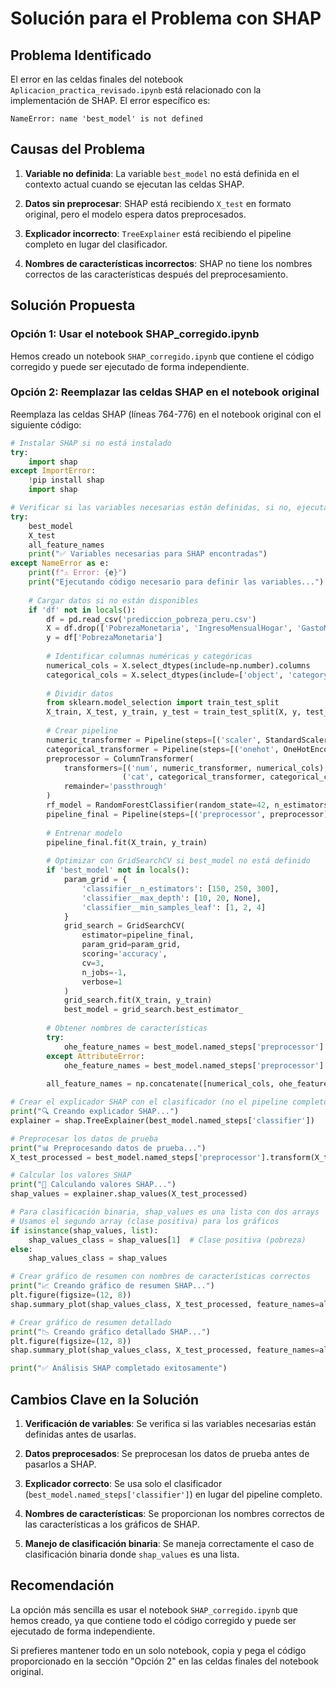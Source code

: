 # Solución para el Problema con SHAP

## Problema Identificado

El error en las celdas finales del notebook `Aplicacion_practica_revisado.ipynb` está relacionado con la implementación de SHAP. El error específico es:

```
NameError: name 'best_model' is not defined
```

## Causas del Problema

1. **Variable no definida**: La variable `best_model` no está definida en el contexto actual cuando se ejecutan las celdas SHAP.

2. **Datos sin preprocesar**: SHAP está recibiendo `X_test` en formato original, pero el modelo espera datos preprocesados.

3. **Explicador incorrecto**: `TreeExplainer` está recibiendo el pipeline completo en lugar del clasificador.

4. **Nombres de características incorrectos**: SHAP no tiene los nombres correctos de las características después del preprocesamiento.

## Solución Propuesta

### Opción 1: Usar el notebook SHAP_corregido.ipynb

Hemos creado un notebook `SHAP_corregido.ipynb` que contiene el código corregido y puede ser ejecutado de forma independiente.

### Opción 2: Reemplazar las celdas SHAP en el notebook original

Reemplaza las celdas SHAP (líneas 764-776) en el notebook original con el siguiente código:

```python
# Instalar SHAP si no está instalado
try:
    import shap
except ImportError:
    !pip install shap
    import shap

# Verificar si las variables necesarias están definidas, si no, ejecutar el código necesario
try:
    best_model
    X_test
    all_feature_names
    print("✅ Variables necesarias para SHAP encontradas")
except NameError as e:
    print(f"⚠️ Error: {e}")
    print("Ejecutando código necesario para definir las variables...")
    
    # Cargar datos si no están disponibles
    if 'df' not in locals():
        df = pd.read_csv('prediccion_pobreza_peru.csv')
        X = df.drop(['PobrezaMonetaria', 'IngresoMensualHogar', 'GastoMensualHogar'], axis=1)
        y = df['PobrezaMonetaria']
        
        # Identificar columnas numéricas y categóricas
        numerical_cols = X.select_dtypes(include=np.number).columns
        categorical_cols = X.select_dtypes(include=['object', 'category']).columns
        
        # Dividir datos
        from sklearn.model_selection import train_test_split
        X_train, X_test, y_train, y_test = train_test_split(X, y, test_size=0.3, random_state=42, stratify=y)
        
        # Crear pipeline
        numeric_transformer = Pipeline(steps=[('scaler', StandardScaler())])
        categorical_transformer = Pipeline(steps=[('onehot', OneHotEncoder(handle_unknown='ignore'))])
        preprocessor = ColumnTransformer(
            transformers=[('num', numeric_transformer, numerical_cols),
                         ('cat', categorical_transformer, categorical_cols)],
            remainder='passthrough'
        )
        rf_model = RandomForestClassifier(random_state=42, n_estimators=100)
        pipeline_final = Pipeline(steps=[('preprocessor', preprocessor), ('classifier', rf_model)])
        
        # Entrenar modelo
        pipeline_final.fit(X_train, y_train)
        
        # Optimizar con GridSearchCV si best_model no está definido
        if 'best_model' not in locals():
            param_grid = {
                'classifier__n_estimators': [150, 250, 300],
                'classifier__max_depth': [10, 20, None],
                'classifier__min_samples_leaf': [1, 2, 4]
            }
            grid_search = GridSearchCV(
                estimator=pipeline_final,
                param_grid=param_grid,
                scoring='accuracy',
                cv=3,
                n_jobs=-1,
                verbose=1
            )
            grid_search.fit(X_train, y_train)
            best_model = grid_search.best_estimator_
        
        # Obtener nombres de características
        try:
            ohe_feature_names = best_model.named_steps['preprocessor'].named_transformers_['cat'].named_steps['onehot'].get_feature_names_out(categorical_cols)
        except AttributeError:
            ohe_feature_names = best_model.named_steps['preprocessor'].named_transformers_['cat']['onehot'].get_feature_names(categorical_cols)
        
        all_feature_names = np.concatenate([numerical_cols, ohe_feature_names])

# Crear el explicador SHAP con el clasificador (no el pipeline completo)
print("🔍 Creando explicador SHAP...")
explainer = shap.TreeExplainer(best_model.named_steps['classifier'])

# Preprocesar los datos de prueba
print("📊 Preprocesando datos de prueba...")
X_test_processed = best_model.named_steps['preprocessor'].transform(X_test)

# Calcular los valores SHAP
print("🧮 Calculando valores SHAP...")
shap_values = explainer.shap_values(X_test_processed)

# Para clasificación binaria, shap_values es una lista con dos arrays
# Usamos el segundo array (clase positiva) para los gráficos
if isinstance(shap_values, list):
    shap_values_class = shap_values[1]  # Clase positiva (pobreza)
else:
    shap_values_class = shap_values

# Crear gráfico de resumen con nombres de características correctos
print("📈 Creando gráfico de resumen SHAP...")
plt.figure(figsize=(12, 8))
shap.summary_plot(shap_values_class, X_test_processed, feature_names=all_feature_names, plot_type="bar")

# Crear gráfico de resumen detallado
print("📉 Creando gráfico detallado SHAP...")
plt.figure(figsize=(12, 8))
shap.summary_plot(shap_values_class, X_test_processed, feature_names=all_feature_names)

print("✅ Análisis SHAP completado exitosamente")
```

## Cambios Clave en la Solución

1. **Verificación de variables**: Se verifica si las variables necesarias están definidas antes de usarlas.

2. **Datos preprocesados**: Se preprocesan los datos de prueba antes de pasarlos a SHAP.

3. **Explicador correcto**: Se usa solo el clasificador (`best_model.named_steps['classifier']`) en lugar del pipeline completo.

4. **Nombres de características**: Se proporcionan los nombres correctos de las características a los gráficos de SHAP.

5. **Manejo de clasificación binaria**: Se maneja correctamente el caso de clasificación binaria donde `shap_values` es una lista.

## Recomendación

La opción más sencilla es usar el notebook `SHAP_corregido.ipynb` que hemos creado, ya que contiene todo el código corregido y puede ser ejecutado de forma independiente.

Si prefieres mantener todo en un solo notebook, copia y pega el código proporcionado en la sección "Opción 2" en las celdas finales del notebook original.